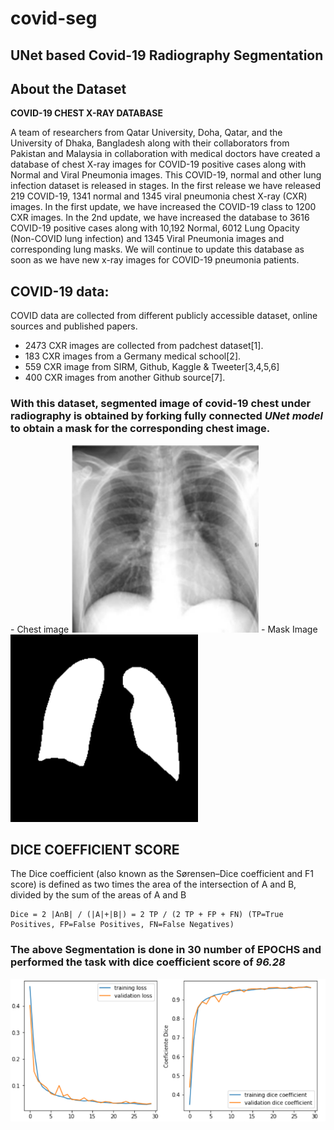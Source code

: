 # covid-seg
## UNet based Covid-19 Radiography Segmentation

## About the Dataset
**COVID-19 CHEST X-RAY DATABASE**

A team of researchers from Qatar University, Doha, Qatar, and the University of Dhaka, Bangladesh along with their collaborators from Pakistan and Malaysia in collaboration with medical doctors have created a database of chest X-ray images for COVID-19 positive cases along with Normal and Viral Pneumonia images. This COVID-19, normal and other lung infection dataset is released in stages. In the first release we have released 219 COVID-19, 1341 normal and 1345 viral pneumonia chest X-ray (CXR) images. In the first update, we have increased the COVID-19 class to 1200 CXR images. In the 2nd update, we have increased the database to 3616 COVID-19 positive cases along with 10,192 Normal, 6012 Lung Opacity (Non-COVID lung infection) and 1345 Viral Pneumonia images and corresponding lung masks. We will continue to update this database as soon as we have new x-ray images for COVID-19 pneumonia patients.  


**COVID-19 data:**
-----------------------
COVID data are collected from different publicly accessible dataset, online sources and published papers.
- 2473 CXR images are collected from padchest dataset[1].
- 183 CXR images from a Germany medical school[2].
- 559 CXR image from SIRM, Github, Kaggle & Tweeter[3,4,5,6]
- 400 CXR images from another Github source[7].

### With this dataset, segmented image of covid-19 chest under radiography is obtained by forking fully connected ***UNet model*** to obtain a mask for the corresponding chest image.

<div style="display:flex list-style-type:none padding:15px">
  <span style="align-items:center">- Chest image   </span>
  <img src="https://github.com/thechirag2002/covid-seg/blob/e40248cdbd8ca13db27213bc27025958033ef974/images/chest-image.png" width="300" height="300"/>
  <span style="align-items:center">- Mask Image    </span>
  <img src="https://github.com/thechirag2002/covid-seg/blob/e40248cdbd8ca13db27213bc27025958033ef974/images/chest-mask.png" width="300" height="300"/>
</div>

## DICE COEFFICIENT SCORE
The Dice coefficient (also known as the Sørensen–Dice coefficient and F1 score) is defined as two times the area of the intersection of A and B, divided by the sum of the areas of A and B
```
Dice = 2 |A∩B| / (|A|+|B|) = 2 TP / (2 TP + FP + FN) (TP=True Positives, FP=False Positives, FN=False Negatives)
```

### The above Segmentation is done in 30 number of EPOCHS and performed the task with dice coefficient score of _96.28_ 
![curves](https://github.com/thechirag2002/covid-seg/blob/b6b899fefa7727b0454bdf1b8be02ef9290991df/images/curves.png)
